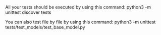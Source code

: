 All your tests should be executed by using this command: 
python3 -m unittest discover tests

You can also test file by file by using this command: 
python3 -m unittest tests/test_models/test_base_model.py